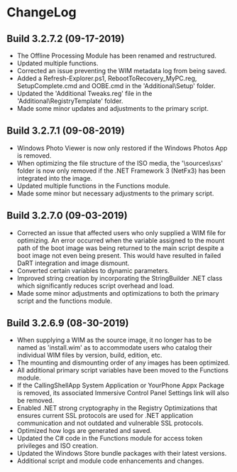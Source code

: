 # ChangeLog #

## Build 3.2.7.2 (09-17-2019) ##

- The Offline Processing Module has been renamed and restructured.
- Updated multiple functions.
- Corrected an issue preventing the WIM metadata log from being saved.
- Added a Refresh-Explorer.ps1, RebootToRecovery_MyPC.reg, SetupComplete.cmd and OOBE.cmd in the 'Additional\Setup' folder.
- Updated the 'Additional Tweaks.reg' file in the 'Additional\RegistryTemplate' folder.
- Made some minor updates and adjustments to the primary script.

## Build 3.2.7.1 (09-08-2019) ##

- Windows Photo Viewer is now only restored if the Windows Photos App is removed.
- When optimizing the file structure of the ISO media, the '\sources\sxs' folder is now only removed if the .NET Framework 3 (NetFx3) has been integrated into the image.
- Updated multiple functions in the Functions module.
- Made some minor but necessary adjustments to the primary script.

## Build 3.2.7.0 (09-03-2019) ##

- Corrected an issue that affected users who only supplied a WIM file for optimizing. An error occurred when the variable assigned to the mount path of the boot image was being returned to the main script despite a boot image not even being present. This would have resulted in failed DaRT integration and image dismount.
- Converted certain variables to dynamic parameters.
- Improved string creation by incorporating the StringBuilder .NET class which significantly reduces script overhead and load.
- Made some minor adjustments and optimizations to both the primary script and the functions module.

## Build 3.2.6.9 (08-30-2019) ##

- When supplying a WIM as the source image, it no longer has to be named as 'install.wim' as to accommodate users who catalog their individual WIM files by version, build, edition, etc.
- The mounting and dismounting order of any images has been optimized.
- All additional primary script variables have been moved to the Functions module.
- If the CallingShellApp System Application or YourPhone Appx Package is removed, its associated Immersive Control Panel Settings link will also be removed.
- Enabled .NET strong cryptography in the Registry Optimizations that ensures current SSL protocols are used for .NET application communication and not outdated and vulnerable SSL protocols.
- Optimized how logs are generated and saved.
- Updated the C# code in the Functions module for access token privileges and ISO creation.
- Updated the Windows Store bundle packages with their latest versions.
- Additional script and module code enhancements and changes.
